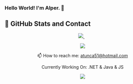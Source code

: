 ### Hello World! I'm Alper. 👋



## 📌 GitHub Stats and Contact

<p align="center">
    <a href="https://www.linkedin.com/in/alper-tunca-419611173/">
    <img src="https://img.shields.io/badge/linkedin-%230077B5.svg?&style=for-the-badge&logo=linkedin&logoColor=white" />
  </a>&nbsp;&nbsp;
</p>


<p align="center">
    <img  src="https://github-readme-stats.vercel.app/api?username=alperTunca&show_icons=true&count_private=true&theme=dracula&hide_title=true" />
</p>

<p align="center">
  📫 How to reach me: <a href='mailto:atunca51@hotmail.com'>atunca51@hotmail.com</a>
</p>



<p align="center">
    Currently Working On: 
    .NET & Java & JS
    </p>

<p align="center">
    <a href="https://github.com/alperTunca/github-profile-views-counter">
        <img src="https://komarev.com/ghpvc/?username=alperTunca">
    </a>
</p>
